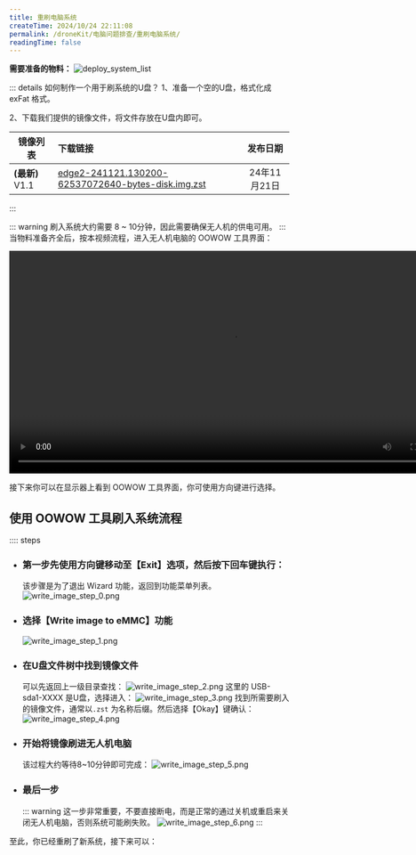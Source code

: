 ```yaml
---
title: 重刷电脑系统
createTime: 2024/10/24 22:11:08
permalink: /droneKit/电脑问题排查/重刷电脑系统/
readingTime: false
---
```


**需要准备的物料：**
![deploy_system_list](https://emnavi-doc-img.oss-cn-beijing.aliyuncs.com/emnavi_assets/intro/deploy_system_list.png)

::: details 如何制作一个用于刷系统的U盘？
1、准备一个空的U盘，格式化成 exFat 格式。

2、下载我们提供的镜像文件，将文件存放在U盘内即可。

| 镜像列表        | 下载链接       |    发布日期    |
| ------------- |:------------- |:-------------:|
| **(最新)** V1.1    | [edge2-241121.130200-62537072640-bytes-disk.img.zst](https://110.42.45.189:18080/edge2/edge2-241121.130200-62537072640-bytes-disk.img.zst) | 24年11月21日 |

:::

::: warning 刷入系统大约需要 8 ~ 10分钟，因此需要确保无人机的供电可用。
:::
当物料准备齐全后，按本视频流程，进入无人机电脑的 OOWOW 工具界面：
<!-- TODO(Derkai): 这里差一张电脑上各个接口按钮的示意图 -->

<div>
<video width="800" controls>
    <source src="https://emnavi-doc-img.oss-cn-beijing.aliyuncs.com/emnavi_video/intro/entry_oowow.mp4" type="video/mp4" />
    您的浏览器不支持 video 标签。
</video>
</div>

接下来你可以在显示器上看到 OOWOW 工具界面，你可使用方向键进行选择。

## 使用 OOWOW 工具刷入系统流程 
:::: steps

- ### 第一步先使用方向键移动至【Exit】选项，然后按下回车键执行：
    该步骤是为了退出 Wizard 功能，返回到功能菜单列表。
    ![write_image_step_0.png](https://emnavi-doc-img.oss-cn-beijing.aliyuncs.com/emnavi_assets/intro/write_image_step_0.png)

- ### 选择【Write image to eMMC】功能
    ![write_image_step_1.png](https://emnavi-doc-img.oss-cn-beijing.aliyuncs.com/emnavi_assets/intro/write_image_step_1.png)

- ### 在U盘文件树中找到镜像文件
    可以先返回上一级目录查找：
    ![write_image_step_2.png](https://emnavi-doc-img.oss-cn-beijing.aliyuncs.com/emnavi_assets/intro/write_image_step_2.png)
    这里的 USB-sda1-XXXX 是U盘，选择进入：
    ![write_image_step_3.png](https://emnavi-doc-img.oss-cn-beijing.aliyuncs.com/emnavi_assets/intro/write_image_step_3.png)
    找到所需要刷入的镜像文件，通常以`.zst` 为名称后缀。然后选择【Okay】键确认：
    ![write_image_step_4.png](https://emnavi-doc-img.oss-cn-beijing.aliyuncs.com/emnavi_assets/intro/write_image_step_4.png)


- ### 开始将镜像刷进无人机电脑
    该过程大约等待8~10分钟即可完成：
    ![write_image_step_5.png](https://emnavi-doc-img.oss-cn-beijing.aliyuncs.com/emnavi_assets/intro/write_image_step_5.png)

- ### 最后一步
    ::: warning 这一步非常重要，不要直接断电，而是正常的通过关机或重启来关闭无人机电脑，否则系统可能刷失败。
    ![write_image_step_6.png](https://emnavi-doc-img.oss-cn-beijing.aliyuncs.com/emnavi_assets/intro/write_image_step_6.png)
    :::

至此，你已经重刷了新系统，接下来可以：
<LinkCard title="重新配置远程访问" href="/droneKit/配置远程访问/" > </LinkCard>
